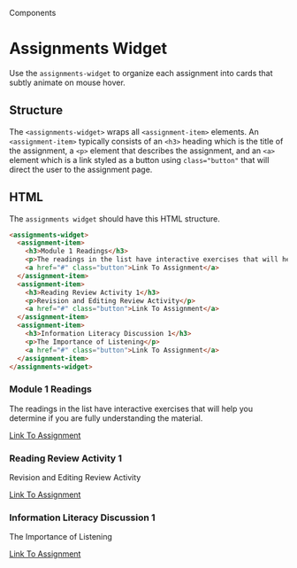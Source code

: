 <p class="section-text">Components</p>

# Assignments Widget

Use the `assignments-widget` to organize each assignment into cards that subtly animate on mouse hover.

## Structure

The `<assignments-widget>` wraps all `<assignment-item>` elements. An `<assignment-item>` typically consists of an `<h3>` heading which is the title of the assignment, a `<p>` element that describes the assignment, and an `<a>` element which is a link styled as a button using `class="button"` that will direct the user to the assignment page.

## HTML 

The `assignments widget` should have this HTML structure.

```html
<assignments-widget>
  <assignment-item>
    <h3>Module 1 Readings</h3>
    <p>The readings in the list have interactive exercises that will help you determine if you are fully understanding the material.</p>
    <a href="#" class="button">Link To Assignment</a>
  </assignment-item>
  <assignment-item>
    <h3>Reading Review Activity 1</h3>
    <p>Revision and Editing Review Activity</p>
    <a href="#" class="button">Link To Assignment</a>
  </assignment-item>
  <assignment-item>
    <h3>Information Literacy Discussion 1</h3>
    <p>The Importance of Listening</p>
    <a href="#" class="button">Link To Assignment</a>
  </assignment-item>
</assignments-widget>
```

<div class="example-container">
  <assignments-widget>
    <assignment-item>
      <h3>Module 1 Readings</h3>
      <p>The readings in the list have interactive exercises that will help you determine if you are fully understanding the material.</p>
      <a href="#" class="button">Link To Assignment</a>
    </assignment-item>
    <assignment-item>
      <h3>Reading Review Activity 1</h3>
      <p>Revision and Editing Review Activity</p>
      <a href="#" class="button">Link To Assignment</a>
    </assignment-item>
    <assignment-item>
      <h3>Information Literacy Discussion 1</h3>
      <p>The Importance of Listening</p>
      <a href="#" class="button">Link To Assignment</a>
    </assignment-item>
  </assignments-widget>
</div>